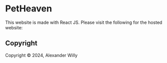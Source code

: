 # PetHeaven

This website is made with React JS.
Please visit the following for the hosted website:

## Copyright

Copyright © 2024, Alexander Willy
